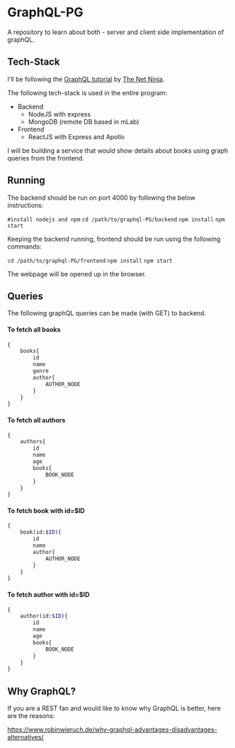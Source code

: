 # GraphQL-PG

A repository to learn about both - server and client side implementation of graphQL.

## Tech-Stack

I'll be following the [GraphQL tutorial](https://www.youtube.com/watch?v=Y0lDGjwRYKw&list=PL4cUxeGkcC9iK6Qhn-QLcXCXPQUov1U7f&index=1) by [The Net Ninja](https://www.youtube.com/channel/UCW5YeuERMmlnqo4oq8vwUpg).

The following tech-stack is used in the entire program:

- Backend
  - NodeJS with express
  - MongoDB (remote DB based in mLab)
- Frontend
  - ReactJS with Express and Apollo

I will be building a service that would show details about books using graph queries from the frontend.

## Running

The backend should be run on port 4000 by following the below instructions:

`#install nodejs and npm`
`cd /path/to/graphql-PG/backend`
`npm install`
`npm start`

Keeping the backend running, frontend should be run using the following commands:

`cd /path/to/graphql-PG/frontend`
`npm install`
`npm start`

The webpage will be opened up in the browser.

## Queries

The following graphQL queries can be made (with GET) to backend.

#### To fetch all books

```graphql
{
    books{
        id
        name
        genre
        author{
            AUTHOR_NODE
        }
    }
}
```

#### To fetch all authors

```graphql
{
    authors{
        id
        name
        age
        books{
            BOOK_NODE
        }
    }
}
```

#### To fetch book with id=$ID

```graphql
{
    book(id:$ID){
        id
        name
        author{
            AUTHOR_NODE
        }
    }
}
```

#### To fetch author with id=$ID

```graphql
{
    author(id:$ID){
        id
        name
        age
        books{
            BOOK_NODE
        }
    }
}
```



## Why GraphQL?

If you are a REST fan and would like to know why GraphQL is better, here are the reasons: 

https://www.robinwieruch.de/why-graphql-advantages-disadvantages-alternatives/

